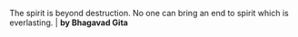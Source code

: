 The spirit is beyond destruction. No one can bring an end to spirit which is everlasting. | **by Bhagavad Gita**